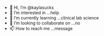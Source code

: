 - 👋 Hi, I’m @kaylasucks
- 👀 I’m interested in ...help
- 🌱 I’m currently learning ...clinical lab science
- 💞️ I’m looking to collaborate on ...no
- 📫 How to reach me ...message

<!---
kaylasucks/kaylasucks is a ✨ special ✨ repository because its `README.md` (this file) appears on your GitHub profile.
You can click the Preview link to take a look at your changes.
--->
